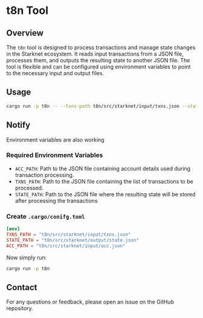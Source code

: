 # t8n Tool

## Overview

The `t8n` tool is designed to process transactions and manage state changes in the Starknet ecosystem. It reads input transactions from a JSON file, processes them, and outputs the resulting state to another JSON file. The tool is flexible and can be configured using environment variables to point to the necessary input and output files.

## Usage

```bash
cargo run -p t8n -- --txns-path t8n/src/starknet/input/txns.json --state-path t8n/src/starknet/output/state.json --acc-path t8n/src/starknet/input/acc.json
```

## Notify

Environment variables are also working

### Required Environment Variables

- `ACC_PATH`: Path to the JSON file containing account details used during transaction processing.
- `TXNS_PATH`: Path to the JSON file containing the list of transactions to be processed.
- `STATE_PATH`: Path to the JSON file where the resulting state will be stored after processing the transactions

### Create `.cargo/conifg.toml`

```toml
[env]
TXNS_PATH = "t8n/src/starknet/input/txns.json"
STATE_PATH = "t8n/src/starknet/output/state.json"
ACC_PATH = "t8n/src/starknet/input/acc.json"
```

Now simply run:

```bash
cargo run -p t8n
```

## Contact

For any questions or feedback, please open an issue on the GitHub repository.
